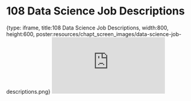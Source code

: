 # 108 Data Science Job Descriptions
 
{type: iframe, title:108 Data Science Job Descriptions, width:800, height:600, poster:resources/chapt_screen_images/data-science-job-descriptions.png}
![](https://datatrail-jhu.github.io/DataTrail/no_toc/data-science-job-descriptions.html)
 

 
